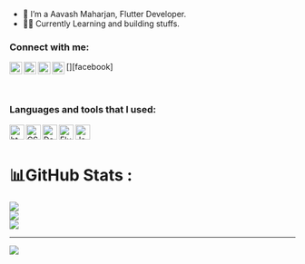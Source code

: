 - 🚀 I’m a Aavash Maharjan, Flutter Developer.
- 👷‍♂️ Currently Learning and building stuffs.
  
### Connect with me:
[<img align="left" alt="Avashmhzn | Facebook" width="22px" src="https://static-00.iconduck.com/assets.00/facebook-icon-512x512-seb542ju.png" />][facebook]
<img align="left" alt="Aavash | LinkedIn" width="22px" 
src="https://img.icons8.com/?size=512&id=xuvGCOXi8Wyg&format=png" />
<img align="left" alt="Aavash | Twitter" width="22px" src="https://play-lh.googleusercontent.com/wIf3HtczQDjHzHuu7vezhqNs0zXAG85F7VmP7nhsTxO3OHegrVXlqIh_DWBYi86FTIGk" />
<img align="left" alt="Aavash | Instagram" width="22px" src="https://img.freepik.com/free-vector/instagram-icon_1057-2227.jpg?w=2000"  />
<br /><br />
<br />

### Languages and tools that I used:
<img align="left" alt="html5" width="26px" src="https://w7.pngwing.com/pngs/186/608/png-transparent-html5-icon-%E2%80%A2-html-social-network-icon.png" />
<img align="left" alt="CSS3" width="26px" src="https://upload.wikimedia.org/wikipedia/commons/thumb/d/d5/CSS3_logo_and_wordmark.svg/1200px-CSS3_logo_and_wordmark.svg.png" />
<img align="left" alt="Dart" width="26px" src="https://upload.wikimedia.org/wikipedia/commons/7/7e/Dart-logo.png" />
<img align="left" alt="Flutter" width="26px" src="https://miro.medium.com/v2/resize:fit:320/1*wWUfWY0hKs3-VR8QNUjklQ.png" />
<img align="left" alt="Java" width="26px" src="https://logowik.com/content/uploads/images/731_java.jpg" />


## 
<br />

# 📊GitHub Stats :
![](https://github-readme-stats.vercel.app/api?username=Avashmhzn&theme=radical&hide_border=false&include_all_commits=false&count_private=false)<br/>
![](https://github-readme-streak-stats.herokuapp.com/?user=Avashmhzn&theme=radical&hide_border=false)<br/>
![](https://github-readme-stats.vercel.app/api/top-langs/?username=Avashmhzn&theme=radical&hide_border=false&include_all_commits=false&count_private=false&layout=compact)

---
[![](https://visitcount.itsvg.in/api?id=Avashmhzn&icon=0&color=0)](https://visitcount.itsvg.in)

